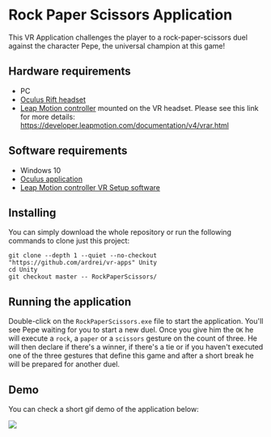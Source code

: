 # Rock Paper Scissors Application

This VR Application challenges the player to a rock-paper-scissors duel against the character Pepe, the universal champion at this game!

## Hardware requirements

* PC
* [Oculus Rift headset](https://www.oculus.com/rift)
* [Leap Motion controller](https://www.leapmotion.com/) mounted on the VR headset. Please see this link for more details: https://developer.leapmotion.com/documentation/v4/vrar.html



## Software requirements

* Windows 10
* [Oculus application](https://www.oculus.com/setup/)
* [Leap Motion controller VR Setup software](https://developer.leapmotion.com/vr-setup)


## Installing

You can simply download the whole repository or run the following commands to clone just this project:

```
git clone --depth 1 --quiet --no-checkout "https://github.com/ardrei/vr-apps" Unity
cd Unity
git checkout master -- RockPaperScissors/
```

## Running the application

Double-click on the ```RockPaperScissors.exe``` file to start the application. You'll see Pepe waiting for you to start a new duel. Once you give him the ```OK``` he will execute a ```rock```, a ```paper``` or a ```scissors``` gesture on the count of three. He will then declare if there's a winner, if there's a tie or if you haven't executed one of the three gestures that define this game and after a short break he will be prepared for another duel.

## Demo
You can check a short gif demo of the application below:

![](GIF/RockPaperScissors.gif)
